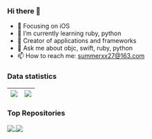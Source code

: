 ### Hi there 👋
- 🔭 Focusing on iOS
- 🌱 I’m currently learning ruby, python
- :hammer: Creator of applications and frameworks
- 💬 Ask me about objc, swift, ruby, python
- 📫 How to reach me: summerxx27@163.com

### Data statistics
| <a href="https://github.com/summerxx27/github-readme-stats"><img align="center" src="https://github-readme-stats-git-master-summerxx27.vercel.app/api?username=summerxx27&show_icons=true&include_all_commits=true&theme=buefy&hide_border=true" /></a> | <a href="https://github.com/summerxx27/github-readme-stats"><img align="center" src="https://github-readme-stats-git-master-summerxx27.vercel.app/api/top-langs/?username=summerxx27&layout=compact&theme=buefy&hide_border=true" /></a> |
| ------------------------------------------------------------ | ------------------------------------------------------------ |

### Top Repositories
<a href="https://github.com/summerxx27/XTAnimations">
  <img align="center" src="https://github-readme-stats-git-master-summerxx27.vercel.app/api/pin/?username=summerxx27&repo=XTAnimations&theme=buefy" />
</a>
<a href="https://github.com/summerxx27/summerxx27.github.io">
  <img align="center" src="https://github-readme-stats-git-master-summerxx27.vercel.app/api/pin/?username=summerxx27&repo=summerxx27.github.io&theme=buefy" />
</a>


<!--
**summerxx27/summerxx27** is a ✨ _special_ ✨ repository because its `README.md` (this file) appears on your GitHub profile.

Here are some ideas to get you started:

- 🔭 I’m currently working on ...
- 🌱 I’m currently learning ...
- 👯 I’m looking to collaborate on ...
- 🤔 I’m looking for help with ...
- 💬 Ask me about ...
- 📫 How to reach me: ...
- 😄 Pronouns: ...
- ⚡ Fun fact: ...
-->
